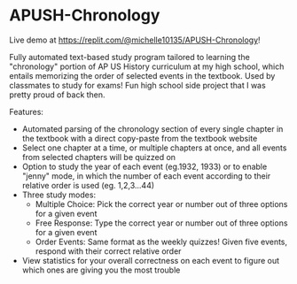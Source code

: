 # APUSH-Chronology

Live demo at https://replit.com/@michelle10135/APUSH-Chronology!

Fully automated text-based study program tailored to learning the "chronology" portion of AP US History curriculum at my high school, which entails memorizing the order of selected events in the textbook. Used by classmates to study for exams! Fun high school side project that I was pretty proud of back then.

Features:

- Automated parsing of the chronology section of every single chapter in the textbook with a direct copy-paste from the textbook website
- Select one chapter at a time, or multiple chapters at once, and all events from selected chapters will be quizzed on
- Option to study the year of each event (eg.1932, 1933) or to enable "jenny" mode, in which the number of each event according to their relative order is used (eg. 1,2,3...44)
- Three study modes: 
    - Multiple Choice: Pick the correct year or number out of three options for a given event
    - Free Response: Type the correct year or number out of three options for a given event
    - Order Events: Same format as the weekly quizzes! Given five events, respond with their correct relative order
- View statistics for your overall correctness on each event to figure out which ones are giving you the most trouble
